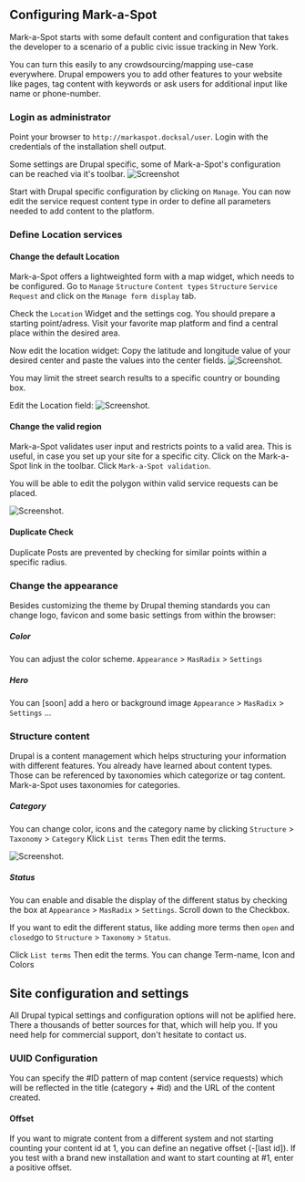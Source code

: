 ## Configuring Mark-a-Spot

Mark-a-Spot starts with some default content and configuration that takes the developer to a scenario of a public civic issue tracking in New York. 

You can turn this easily to any crowdsourcing/mapping use-case everywhere. Drupal empowers you to add other features to your website like pages, tag content with keywords or ask users for additional input like name or phone-number.

### Login as administrator

Point your browser to `http://markaspot.docksal/user`. Login with the credentials of the installation shell output.

Some settings are Drupal specific, some of Mark-a-Spot's configuration can be reached via it's toolbar.
![Screenshot](img/toolbar.png)

Start with Drupal specific configuration by clicking on `Manage`.
You can now edit the service request content type in order to define all parameters needed to add content to the platform.

### Define Location services
#### Change the default Location
Mark-a-Spot offers a lightweighted form with a map widget, which needs to be configured. Go to `Manage` `Structure` `Content types` `Structure` `Service Request` and click on the `Manage form display` tab.

Check the `Location` Widget and the settings cog. You should prepare a starting point/adress. Visit your favorite map platform and find a central place within the desired area.

Now edit the location widget: Copy the latitude and longitude value of your desired center and paste the values into the center fields.
![Screenshot](img/location_widget.png).

You may limit the street search results to a specific country or bounding box.

Edit the Location field:
![Screenshot](img/location_field.png).

#### Change the valid region
Mark-a-Spot validates user input and restricts points to a valid area. This is useful, in case you set up your site for a specific city.
Click on the Mark-a-Spot link in the toolbar. Click `Mark-a-Spot validation`.

You will be able to edit the polygon within valid service requests can be placed.

![Screenshot](img/validation.png).
#### Duplicate Check
Duplicate Posts are prevented by checking for similar points within a specific radius.

### Change the appearance

Besides customizing the theme by Drupal theming standards you can change logo, favicon and some basic settings from within the browser:

##### Color
You can adjust the color scheme. `Appearance` > `MasRadix` > `Settings`

##### Hero
You can [soon] add a hero or background image `Appearance` > `MasRadix` > `Settings`
...

### Structure content

Drupal is a content management which helps structuring your information with different features. You already have learned about content types. Those can be referenced by taxonomies which categorize or tag content. Mark-a-Spot uses taxonomies for categories. 

##### Category
You can change color, icons and the category name by clicking `Structure` > `Taxonomy` > `Category` Klick `List terms` Then edit the terms.

![Screenshot](img/edit_term.png).


##### Status 
You can enable and disable the display of the different status by checking the box at `Appearance` > `MasRadix` > `Settings`. Scroll down to the Checkbox.

If you want to edit the different status, like adding more terms then `open` and `closed`go to 
 `Structure` > `Taxonomy` > `Status`.
 
 Click `List terms` Then edit the terms. You can change Term-name, Icon and Colors

## Site configuration and settings
All Drupal typical settings and configuration options will not be aplified here. There a thousands of better sources for that, which will help you. If you need help for commercial support, don't hesitate to contact us.


### UUID Configuration
You can specify the #ID pattern of map content (service requests) which will be reflected in the title (category + #id) and the URL of the content created. 

#### Offset
If you want to migrate content from a different system and not starting counting your content id at 1, you can define an negative offset (-[last id]). If you test with a brand new installation and want to start counting at #1, enter a positive offset.
